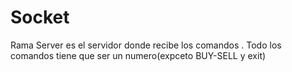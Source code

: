 # Socket
Rama Server es el servidor donde recibe los comandos .
Todo los comandos tiene que ser un numero(expceto BUY-SELL y exit)
